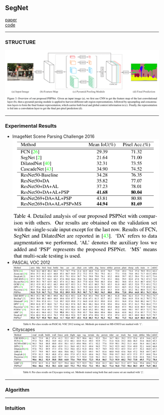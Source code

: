 ## SegNet
[paper](https://arxiv.org/pdf/1612.01105.pdf)  
[code](https://github.com/hszhao/PSPNet)  

---
### STRUCTURE
![](src/Structure_0.png)  

---
### Experimental Results
* ImageNet Scene Parsing Challenge 2016  
![](src/ER_0.png)
* PASCAL VOC 2012  
![](src/ER_1.png)
* Cityscapes  
![](src/ER_2.png)

---
### Algorithm  

---
### Intuition